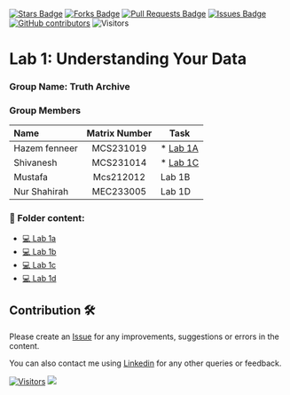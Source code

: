 <a href="https://github.com/drshahizan/BDM/stargazers"><img src="https://img.shields.io/github/stars/drshahizan/BDM" alt="Stars Badge"/></a>
<a href="https://github.com/drshahizan/BDM/network/members"><img src="https://img.shields.io/github/forks/drshahizan/BDM" alt="Forks Badge"/></a>
<a href="https://github.com/drshahizan/BDM/pulls"><img src="https://img.shields.io/github/issues-pr/drshahizan/BDM" alt="Pull Requests Badge"/></a>
<a href="https://github.com/drshahizan/BDM"><img src="https://img.shields.io/github/issues/drshahizan/BDM" alt="Issues Badge"/></a>
<a href="https://github.com/drshahizan/BDM/graphs/contributors"><img alt="GitHub contributors" src="https://img.shields.io/github/contributors/drshahizan/BDM?color=2b9348"></a>
![Visitors](https://api.visitorbadge.io/api/visitors?path=https%3A%2F%2Fgithub.com%2Fdrshahizan%2BDM&labelColor=%23d9e3f0&countColor=%23697689&style=flat)

# Lab 1: Understanding Your Data

### Group Name: Truth Archive
### Group Members

| Name                                     | Matrix Number | Task |
| :----------------------------------------| :-------------: | ------------- |
|Hazem fenneer          |   MCS231019   | * [Lab 1A](https://github.com/drshahizan/BDM/blob/main/lab/submission/Truth_Archieve/lab1/lab1a_by_hazem.ipynb) |
|Shivanesh      |   MCS231014   | * [Lab 1C](https://github.com/drshahizan/BDM/blob/main/lab/submission/Truth_Archieve/lab1/lab1c.ipynb) |
|Mustafa              |   Mcs212012   | Lab 1B |
|Nur Shahirah          |   MEC233005   | Lab 1D |

### 📂 Folder content:
* [💻 Lab 1a](https://github.com/drshahizan/BDM/blob/main/lab/submission/Truth_Archieve/lab1/lab1a_by_hazem.ipynb)
* [💻 Lab 1b]()
* [💻 Lab 1c](https://github.com/drshahizan/BDM/blob/main/lab/submission/Truth_Archieve/lab1/lab1c.ipynb)
* [💻 Lab 1d]()

## Contribution 🛠️
Please create an [Issue](https://github.com/drshahizan/BDM/issues) for any improvements, suggestions or errors in the content.

You can also contact me using [Linkedin](https://www.linkedin.com/in/drshahizan/) for any other queries or feedback.

[![Visitors](https://api.visitorbadge.io/api/visitors?path=https%3A%2F%2Fgithub.com%2Fdrshahizan&labelColor=%23697689&countColor=%23555555&style=plastic)](https://visitorbadge.io/status?path=https%3A%2F%2Fgithub.com%2Fdrshahizan)
![](https://hit.yhype.me/github/profile?user_id=81284918)

